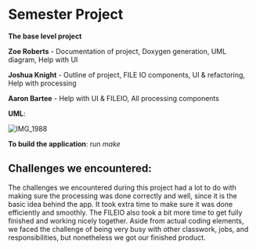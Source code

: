 # Semester Project
**The base level project**

**Zoe Roberts** - Documentation of project, Doxygen generation, UML diagram, Help with UI

**Joshua Knight** - Outline of project, FILE IO components, UI & refactoring, Help with processing

**Aaron Bartee** - Help with UI & FILEIO, All processing components

**UML**:

![IMG_1988](https://user-images.githubusercontent.com/77944663/145116150-badd697f-83c5-4bbf-9c7a-6415be5cbe0b.jpg)

**To build the application**: run _make_

## **Challenges we encountered**: 
The challenges we encountered during this project had a lot to do with making sure the processing was done correctly and well, since it is the basic idea behind the app. It took extra time to make sure it was done efficiently and smoothly. The FILEIO also took a bit more time to get fully finished and working nicely together. Aside from actual coding elements, we faced the challenge of being very busy with other classwork, jobs, and responsibilities, but nonetheless we got our finished product.

